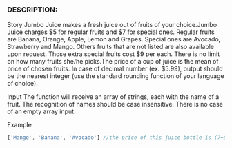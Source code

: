 ### DESCRIPTION:
Story
Jumbo Juice makes a fresh juice out of fruits of your choice.Jumbo Juice charges $5 for regular fruits and $7 for special ones. Regular fruits are Banana, Orange, Apple, Lemon and Grapes. Special ones are Avocado, Strawberry and Mango. Others fruits that are not listed are also available upon request. Those extra special fruits cost $9 per each. There is no limit on how many fruits she/he picks.The price of a cup of juice is the mean of price of chosen fruits. In case of decimal number (ex. $5.99), output should be the nearest integer (use the standard rounding function of your language of choice).

Input
The function will receive an array of strings, each with the name of a fruit. The recognition of names should be case insensitive. There is no case of an empty array input.

Example
```js
['Mango', 'Banana', 'Avocado'] //the price of this juice bottle is (7+5+7)/3 = $6($6.333333...)
```